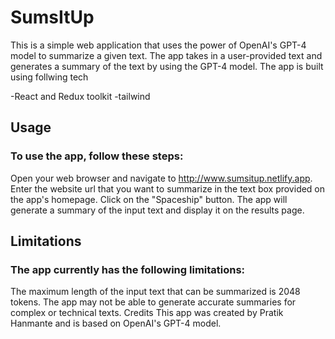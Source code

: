 # SumsItUp

This is a simple web application that uses the power of OpenAI's GPT-4 model to summarize a given text. The app takes in a user-provided text and generates a summary of the text by using the GPT-4 model. The app is built using follwing tech

-React and Redux toolkit
-tailwind

## Usage

### To use the app, follow these steps:

Open your web browser and navigate to http://www.sumsitup.netlify.app.
Enter the website url that you want to summarize in the text box provided on the app's homepage.
Click on the "Spaceship" button.
The app will generate a summary of the input text and display it on the results page.

## Limitations

### The app currently has the following limitations:

The maximum length of the input text that can be summarized is 2048 tokens.
The app may not be able to generate accurate summaries for complex or technical texts.
Credits
This app was created by Pratik Hanmante and is based on OpenAI's GPT-4 model.
